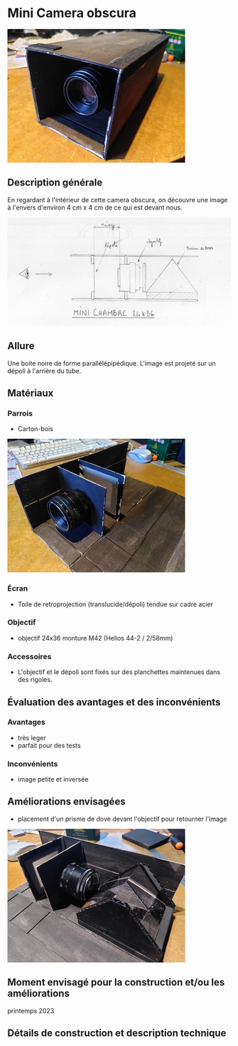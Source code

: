 #  Mini Camera obscura
![mini_chambre_2](../photos/mini_chambre_2_ultralight.jpg)

## Description générale
En regardant à l'intérieur de cette camera obscura, on découvre une image à l'envers d'environ 4 cm x 4 cm de ce qui est devant nous.

![proto_0](../photos/proto_00V2_ultralight.jpg)
## Allure
Une boite noire de forme parallélépipédique. L'image est projeté sur un dépoli à l'arrière du tube.

## Matériaux

### Parrois
- Carton-bois

![mini_chambre_1](../photos/mini_chambre_1_ultralight.jpg)
### Écran
- Toile de retroprojection (translucide/dépoli) tendue sur cadre acier

### Objectif
- objectif 24x36 monture M42 (Helios 44-2 / 2/58mm) 

### Accessoires
- L'objectif et le dépoli sont fixés sur des planchettes maintenues dans des rigoles.

## Évaluation des avantages et des inconvénients

### Avantages
- très leger
- parfait pour des tests

### Inconvénients
- image petite et inversée

## Améliorations envisagées
- placement d'un prisme de dove devant l'objectif pour retourner l'image

![mini_chambre_3](../photos/mini_chambre_3_ultralight.jpg)

## Moment envisagé pour la construction et/ou les améliorations
printemps 2023

## Détails de construction et description technique
